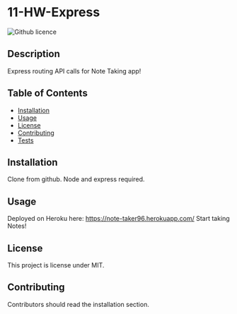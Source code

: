 # 11-HW-Express
![Github licence](https://img.shields.io/badge/License-MIT-yellow.svg)

## Description 
Express routing API calls for Note Taking app!
 
## Table of Contents
* [Installation](#installation)
* [Usage](#usage)
* [License](#license)
* [Contributing](#contributing)
* [Tests](#tests)

## Installation 
Clone from github. Node and express required.

## Usage 
Deployed on Heroku here: https://note-taker96.herokuapp.com/
Start taking Notes!


## License 
This project is license under MIT.

## Contributing 
Contributors should read the installation section. 


